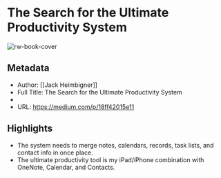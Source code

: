 # The Search for the Ultimate Productivity System

![rw-book-cover](https://readwise-assets.s3.amazonaws.com/static/images/article2.74d541386bbf.png)

## Metadata
- Author: [[Jack Heimbigner]]
- Full Title: The Search for the Ultimate Productivity System
- 
- URL: https://medium.com/p/18ff42015e11

## Highlights
- The system needs to merge notes, calendars, records, task lists, and contact info in once place.
- The ultimate productivity tool is my iPad/iPhone combination with OneNote, Calendar, and Contacts.
